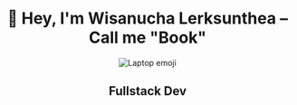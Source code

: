 <div align="center">

# 👋 Hey, I'm Wisanucha Lerksunthea – Call me "Book"

![Laptop emoji](https://emojipedia-us.s3.dualstack.us-west-1.amazonaws.com/thumbs/120/apple/285/laptop_1f4bb.png)  <!-- หรือใช้ emoji ตรง ๆ อย่าง 💻 -->

## Fullstack Dev

</div>
